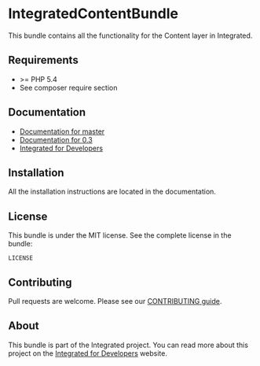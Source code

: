 # IntegratedContentBundle #
This bundle contains all the functionality for the Content layer in Integrated.

## Requirements ##
* \>= PHP 5.4
* See composer require section

## Documentation ##
* [Documentation for master](https://bitbucket.org/eactive/integrated-content-bundle/src/master/Resources/doc/index.md)
* [Documentation for 0.3](https://bitbucket.org/eactive/integrated-content-bundle/src/0.3/Resources/doc/index.md)
* [Integrated for Developers](http://integratedfordevelopers.com/ "Integrated for Developers")

## Installation ##
All the installation instructions are located in the documentation.

## License ##
This bundle is under the MIT license. See the complete license in the bundle:

    LICENSE

## Contributing ##
Pull requests are welcome. Please see our [CONTRIBUTING guide](http://integratedfordevelopers.com/contributing "CONTRIBUTING guide").

## About ##
This bundle is part of the Integrated project. You can read more about this project on the
[Integrated for Developers](http://integratedfordevelopers.com/ "Integrated for Developers") website.